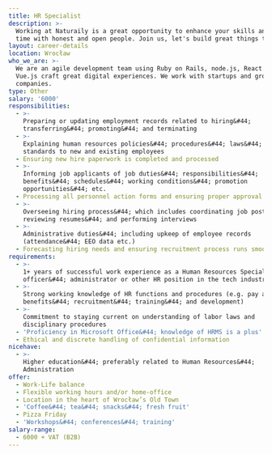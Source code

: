 ```yaml
---
title: HR Specialist
description: >-
  Working at Naturaily is a great opportunity to enhance your skills and spend
  time with honest and open people. Join us, let's build great things together!
layout: career-details
location: Wrocław
who_we_are: >-
  We are an agile development team using Ruby on Rails, node.js, React.js and
  Vue.js craft great digital experiences. We work with startups and grown-up
  companies.
type: Other
salary: '6000'
responsibilities:
  - >-
    Preparing or updating employment records related to hiring&#44;
    transferring&#44; promoting&#44; and terminating
  - >-
    Explaining human resources policies&#44; procedures&#44; laws&#44; and
    standards to new and existing employees
  - Ensuring new hire paperwork is completed and processed
  - >-
    Informing job applicants of job duties&#44; responsibilities&#44;
    benefits&#44; schedules&#44; working conditions&#44; promotion
    opportunities&#44; etc.
  - Processing all personnel action forms and ensuring proper approval
  - >-
    Overseeing hiring process&#44; which includes coordinating job posts&#44;
    reviewing resumes&#44; and performing interviews
  - >-
    Administrative duties&#44; including upkeep of employee records
    (attendance&#44; EEO data etc.)
  - Forecasting hiring needs and ensuring recruitment process runs smoothly
requirements:
  - >-
    1+ years of successful work experience as a Human Resources Specialist&#44;
    officer&#44; administrator or other HR position in the tech industry
  - >-
    Strong working knowledge of HR functions and procedures (e.g. pay and
    benefits&#44; recruitment&#44; training&#44; and development)
  - >-
    Commitment to staying current on understanding of labor laws and
    disciplinary procedures
  - 'Proficiency in Microsoft Office&#44; knowledge of HRMS is a plus'
  - Ethical and discrete handling of confidential information
nicehave:
  - >-
    Higher education&#44; preferably related to Human Resources&#44;
    Administration
offer:
  - Work-Life balance
  - Flexible working hours and/or home-office
  - Location in the heart of Wrocław’s Old Town
  - 'Coffee&#44; tea&#44; snacks&#44; fresh fruit'
  - Pizza Friday
  - 'Workshops&#44; conferences&#44; training'
salary-range:
  - 6000 + VAT (B2B)
---
```


